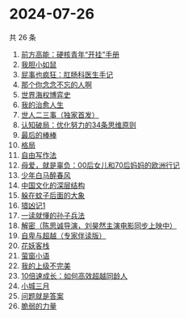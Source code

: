 # 2024-07-26

共 26 条

<!-- BEGIN WEREAD -->
<!-- 最后更新时间 2024-07-26 12:01:17 +0800 -->
1. [前方高能：硬核青年“开挂”手册](https://weread.qq.com/web/bookDetail/6ec323a0813ab9080g0178b8)
1. [我胆小如鼠](https://weread.qq.com/web/bookDetail/276323e0813ab90a5g0144d7)
1. [屁事也疯狂：肛肠科医生手记](https://weread.qq.com/web/bookDetail/cf232020813ab9051g017394)
1. [那个你念念不忘的人啊](https://weread.qq.com/web/bookDetail/db632090813ab9080g012d29)
1. [世界海权博弈史](https://weread.qq.com/web/bookDetail/cc032840813ab8f89g011b15)
1. [我的治愈人生](https://weread.qq.com/web/bookDetail/e6d32ee0813ab901dg0198a3)
1. [世人二三事（独家首发）](https://weread.qq.com/web/bookDetail/c7832c00813ab9019g017451)
1. [认知破局：优化努力的34条思维原则](https://weread.qq.com/web/bookDetail/b423208071d300dfb4214cb)
1. [最后的棒棒](https://weread.qq.com/web/bookDetail/c08329307157aca7c0832c5)
1. [格局](https://weread.qq.com/web/bookDetail/a5e32c60813ab9054g015c2d)
1. [自由写作法](https://weread.qq.com/web/bookDetail/99d32180813ab86e8g013915)
1. [母爱，就是辜负：00后女儿和70后妈妈的欧洲行记](https://weread.qq.com/web/bookDetail/a6032f80813ab8d3ag019048)
1. [少年白马醉春风](https://weread.qq.com/web/bookDetail/f4432320813ab673eg016c9d)
1. [中国文化的深层结构](https://weread.qq.com/web/bookDetail/86132be05e0dc6861100607)
1. [躲在蚊子后面的大象](https://weread.qq.com/web/bookDetail/bfc32800813ab883bg0165f3)
1. [猎凶记1](https://weread.qq.com/web/bookDetail/e9232bc071654d3be92b0a3)
1. [一读就懂的孙子兵法](https://weread.qq.com/web/bookDetail/500327c0813ab8bb3g01417a)
1. [解密（陈思诚导演，刘昊然主演电影同步上映中）](https://weread.qq.com/web/bookDetail/e1c32c205c9f30e1cdf7d38)
1. [自卑与超越（专家伴读版）](https://weread.qq.com/web/bookDetail/69632de0813ab8cf4g012c81)
1. [花妖客栈](https://weread.qq.com/web/bookDetail/7f132350813ab9035g018e37)
1. [萤窗小语](https://weread.qq.com/web/bookDetail/42f32610813ab76d3g0165b4)
1. [我的上级不完美](https://weread.qq.com/web/bookDetail/c6c32e40813ab8df4g0116c5)
1. [10倍速成长：如何高效超越同龄人](https://weread.qq.com/web/bookDetail/f2b32b10813ab6a9eg0176e1)
1. [小城三月](https://weread.qq.com/web/bookDetail/cfc320805c8135cfc4772a7)
1. [问题就是答案](https://weread.qq.com/web/bookDetail/b3f329a0813ab8f59g011872)
1. [脆弱的力量](https://weread.qq.com/web/bookDetail/703325005d2088703a3a142)
<!-- END WEREAD -->